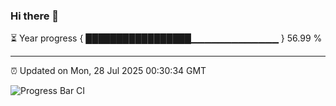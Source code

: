 ### Hi there 👋

⏳ Year progress { █████████████████▁▁▁▁▁▁▁▁▁▁▁▁▁ } 56.99 %

---

⏰ Updated on Mon, 28 Jul 2025 00:30:34 GMT

![Progress Bar CI](https://github.com/liununu/liununu/workflows/Progress%20Bar%20CI/badge.svg)
